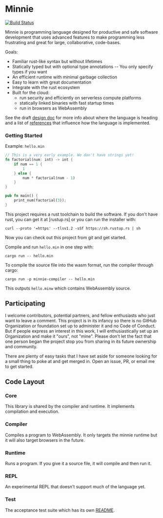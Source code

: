 # Minnie

[![Build Status](https://github.com/absurdhero/minnie/actions/workflows/build.yml/badge.svg)](https://github.com/absurdhero/minnie/actions)

Minnie is programming language designed for productive and safe software
development that uses advanced features to make programming less
frustrating and great for large, collaborative, code-bases.

Goals:
 - Familiar rust-like syntax but without lifetimes
 - Statically typed but with optional type annotations --
   You only specify types if you want
 - An efficient runtime with minimal garbage collection
 - Easy to learn with great documentation
 - Integrate with the rust ecosystem
 - Built for the cloud:
   - run security and efficiently on serverless compute platforms
   - statically linked binaries with fast startup times
   - run in browsers as WebAssembly

See the draft [design doc](doc/design.md) for more info about
where the language is heading and a list of [references](doc/references.md) 
that influence how the language is implemented.

### Getting Started

Example: `hello.min`
```rust
// This is a very early example. We don't have strings yet!
fn factorial(num: int) -> int {
    if num == 1 {
        1
    } else {
        num * factorial(num - 1)
    }
}

pub fn main() {
    print_num(factorial(3));
}
```

This project requires a rust toolchain to build the software. If you don't
have rust, you can get it at [rustup.rs] or you can run the installer with:
```commandline
curl --proto '=https' --tlsv1.2 -sSf https://sh.rustup.rs | sh
```

Now you can check out this project from git and get started.

Compile and run `hello.min` in one step with:
```
cargo run -- hello.min
```

To compile the source file into the wasm format, run the compiler through cargo:
```
cargo run -p minnie-compiler -- hello.min
```
This outputs `hello.minw` which contains WebAssembly source.

## Participating

I welcome contributors, potential partners, and fellow enthusiasts who just want
to leave a comment. This project is in its infancy so there is no GitHub
Organization or foundation set up to administer it and no Code of Conduct. But
if people express an interest in this work, I will enthusiastically set up an
Organization and make it "ours", not "mine". Please don't let the fact that one
person began the project stop you from sharing in its future ownership and
community.

There are plenty of easy tasks that I have set aside for someone looking for 
a small thing to poke at and get merged in. Open an issue, PR, or email me 
to get started.

## Code Layout

### Core

This library is shared by the compiler and runtime. It implements
compilation and execution.

### Compiler

Compiles a program to WebAssembly. It only targets the minnie runtime
but it will also target browsers in the future.

### Runtime

Runs a program. If you give it a source file, it will compile and then run it.

### REPL

An experimental REPL that doesn't support much of the language yet.

### Test

The acceptance test suite which has its own [README](test/README.md).
